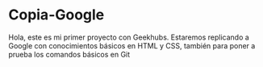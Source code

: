 # Copia-Google

Hola, este es mi primer proyecto con Geekhubs. Estaremos replicando a Google con conocimientos básicos en HTML y CSS, también para poner a prueba los comandos básicos en Git